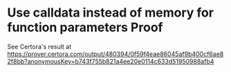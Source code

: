 # Use calldata instead of memory for function parameters Proof

See Certora's result at https://prover.certora.com/output/480394/0f59f4eae86045af9b400cf6ae82f8bb?anonymousKey=b743f755b821a4ee20e0114c633d51950988afb4